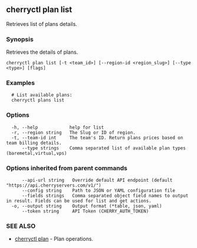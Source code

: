 ## cherryctl plan list

Retrieves list of plans details.

### Synopsis

Retrieves the details of plans.

```
cherryctl plan list [-t <team_id>] [--region-id <region_slug>] [--type <type>] [flags]
```

### Examples

```
  # List available plans:
  cherryctl plans list
```

### Options

```
  -h, --help            help for list
  -r, --region string   The Slug or ID of region.
  -t, --team-id int     The team's ID. Return plans prices based on team billing details.
      --type strings    Comma separated list of available plan types (baremetal,virtual,vps)
```

### Options inherited from parent commands

```
      --api-url string   Override default API endpoint (default "https://api.cherryservers.com/v1/")
      --config string    Path to JSON or YAML configuration file
      --fields strings   Comma separated object field names to output in result. Fields can be used for list and get actions.
  -o, --output string    Output format (*table, json, yaml)
      --token string     API Token (CHERRY_AUTH_TOKEN)
```

### SEE ALSO

* [cherryctl plan](cherryctl_plan.md)	 - Plan operations.

